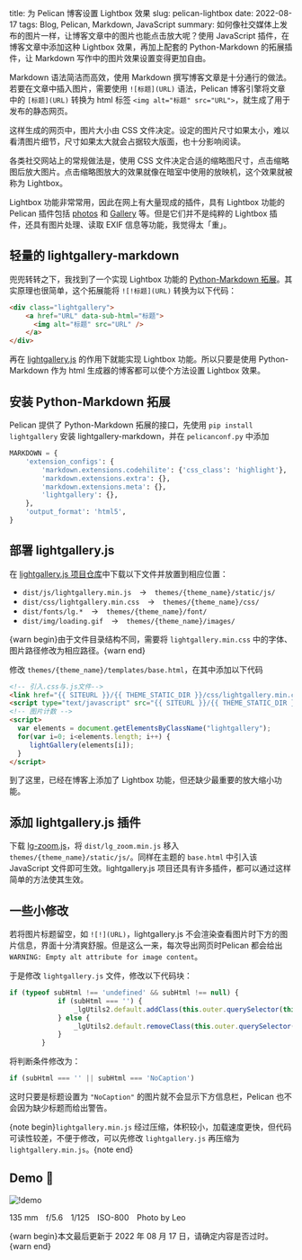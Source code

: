 title: 为 Pelican 博客设置 Lightbox 效果
slug:  pelican-lightbox
date: 2022-08-17
tags: Blog, Pelican, Markdown, JavaScript
summary: 如何像社交媒体上发布的图片一样，让博客文章中的图片也能点击放大呢？使用 JavaScript 插件，在博客文章中添加这种 Lightbox 效果，再加上配套的 Python-Markdown 的拓展插件，让 Markdown 写作中的图片效果设置变得更加自由。

Markdown 语法简洁而高效，使用 Markdown 撰写博客文章是十分通行的做法。若要在文章中插入图片，需要使用 `![标题](URL)` 语法，Pelican 博客引擎将文章中的 `[标题](URL)` 转换为 html 标签 `<img alt="标题" src="URL">`，就生成了用于发布的静态网页。

这样生成的网页中，图片大小由 CSS 文件决定。设定的图片尺寸如果太小，难以看清图片细节，尺寸如果太大就会占据较大版面，也十分影响阅读。

各类社交网站上的常规做法是，使用 CSS 文件决定合适的缩略图尺寸，点击缩略图后放大图片。点击缩略图放大的效果就像在暗室中使用的放映机，这个效果就被称为 Lightbox。

Lightbox 功能非常常用，因此在网上有大量现成的插件，具有 Lightbox 功能的 Pelican 插件包括 [photos](https://github.com/pelican-plugins/photos) 和 [Gallery](https://github.com/getpelican/pelican-plugins/tree/master/gallery) 等。但是它们并不是纯粹的 Lightbox 插件，还具有图片处理、读取 EXIF 信息等功能，我觉得太「重」。

## 轻量的 lightgallery-markdown

兜兜转转之下，我找到了一个实现 Lightbox 功能的 [Python-Markdown 拓展](https://github.com/g-provost/lightgallery-markdown)。其实原理也很简单，这个拓展能将 `![!标题](URL)` 转换为以下代码：

```html
<div class="lightgallery">
    <a href="URL" data-sub-html="标题">
      <img alt="标题" src="URL" />
    </a>
</div>
```

再在 [lightgallery.js](https://github.com/sachinchoolur/lightgallery.js) 的作用下就能实现 Lightbox 功能。所以只要是使用 Python-Markdown 作为 html 生成器的博客都可以使个方法设置 Lightbox 效果。

## 安装 Python-Markdown 拓展

Pelican 提供了 Python-Markdown 拓展的接口，先使用 `pip install lightgallery` 安装 lightgallery-markdown，并在 `pelicanconf.py` 中添加

``` python
MARKDOWN = {
    'extension_configs': {
        'markdown.extensions.codehilite': {'css_class': 'highlight'},
        'markdown.extensions.extra': {},
        'markdown.extensions.meta': {},
        'lightgallery': {},
    },
    'output_format': 'html5',
}
```

## 部署 lightgallery.js

在 [lightgallery.js 项目仓库](https://github.com/sachinchoolur/lightgallery.js)中下载以下文件并放置到相应位置：

- `dist/js/lightgallery.min.js`&emsp;→&emsp;`themes/{theme_name}/static/js/`
- `dist/css/lightgallery.min.css`&emsp;→&emsp;`themes/{theme_name}/css/`
- `dist/fonts/lg.*`&emsp;→&emsp;`themes/{theme_name}/font/`
- `dist/img/loading.gif`&emsp;→&emsp;`themes/{theme_name}/images/`

{warn begin}由于文件目录结构不同，需要将 `lightgallery.min.css` 中的字体、图片路径修改为相应路径。{warn end}

修改 `themes/{theme_name}/templates/base.html`，在其中添加以下代码

```html
<!-- 引入.css与.js文件-->
<link href="{{ SITEURL }}/{{ THEME_STATIC_DIR }}/css/lightgallery.min.css" type="text/css" rel="stylesheet" />
<script type="text/javascript" src="{{ SITEURL }}/{{ THEME_STATIC_DIR }}/js/lightgallery.min.js"></script>
<!-- 图片计数 -->
<script>
  var elements = document.getElementsByClassName("lightgallery");
  for(var i=0; i<elements.length; i++) {
     lightGallery(elements[i]);
  }
</script>
```

到了这里，已经在博客上添加了 Lightbox 功能，但还缺少最重要的放大缩小功能。

## 添加 lightgallery.js 插件

下载 [lg-zoom.js](https://github.com/sachinchoolur/lg-zoom.js)，将 `dist/lg_zoom.min.js` 移入 `themes/{theme_name}/static/js/`。同样在主题的 `base.html` 中引入该 JavaScript 文件即可生效。lightgallery.js 项目还具有许多插件，都可以通过这样简单的方法使其生效。

## 一些小修改

若将图片标题留空，如 `![!](URL)`，lightgallery.js 不会渲染查看图片时下方的图片信息，界面十分清爽舒服。但是这么一来，每次导出网页时Pelican 都会给出 `WARNING: Empty alt attribute for image content`。

于是修改 `lightgallery.js` 文件，修改以下代码块：

```javascript
if (typeof subHtml !== 'undefined' && subHtml !== null) {
            if (subHtml === '') {
                _lgUtils2.default.addClass(this.outer.querySelector(this.s.appendSubHtmlTo), 'lg-empty-html');
            } else {
                _lgUtils2.default.removeClass(this.outer.querySelector(this.s.appendSubHtmlTo), 'lg-empty-html');
            }
        }
```

将判断条件修改为：

```javascript
if (subHtml === '' || subHtml === 'NoCaption')
```

这时只要是标题设置为 `"NoCaption"` 的图片就不会显示下方信息栏，Pelican 也不会因为缺少标题而给出警告。

{note begin}`lightgallery.min.js` 经过压缩，体积较小，加载速度更快，但代码可读性较差，不便于修改，可以先修改 `lightgallery.js` 再压缩为 `lightgallery.min.js`。{note end}

## Demo 🥳

![!demo](https://storage.live.com/items/4D18B16B8E0B1EDB!7545?authkey=ALYpzW-ZQ_VBXTU)

<p class="intro"><i class='fa fa-camera'></i> 135 mm&emsp;f/5.6&emsp;1/125&emsp;ISO-800&emsp;Photo by Leo</p>

{warn begin}本文最后更新于 2022 年 08 月 17 日，请确定内容是否过时。{warn end}
